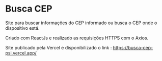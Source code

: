 # Busca CEP
Site para buscar informações do CEP informado ou busca o CEP onde o dispositivo está.

Criado com ReactJs e realizado as requisições HTTPS com o Axios.

Site publicado pela Vercel e disponibilizado o link : 
https://busca-cep-psi.vercel.app/
